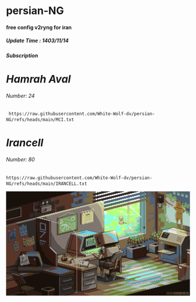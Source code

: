 # persian-NG

#### free config v2ryng for iran


<h5>Update Time : 1403/11/14</h5>

##### Subscription

  # *****Hamrah Aval*****

<h6>Number: 24 </h6>

     https://raw.githubusercontent.com/White-Wolf-dv/persian-NG/refs/heads/main/MCI.txt

# *****Irancell*****

<h6>Number: 80 </h6>

    https://raw.githubusercontent.com/White-Wolf-dv/persian-NG/refs/heads/main/IRANCELL.txt

<p align="center">
<img  src="https://github.com/White-Wolf-dv/White-Wolf-dv/blob/main/14.gif">
</p>
